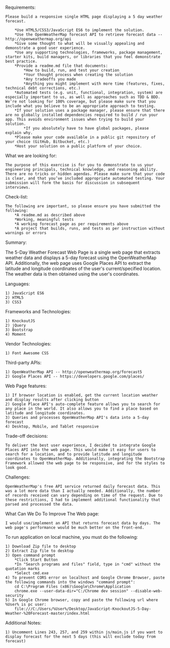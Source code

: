 Requirements:

	Please build a responsive single HTML page displaying a 5 day weather forecast.
	
		*Use HTML5/CSS3/JavaScript ES6 to implement the solution.
		*Use the OpenWeatherMap forecast API to retrieve forecast data -- http://openweathermap.org/api
		*Give some thought to what will be visually appealing and demonstrate a good user experience.
		*Use any supporting technologies, frameworks, package management, starter kits, build managers, or libraries that you feel demonstrate best practice.
		*Provide a readme.md file that documents:
			*How to build, run, and test your creation
			*Your thought process when creating the solution
			*Any tradeoffs you made
			*Anything you might implement with more time (features, fixes, technical debt corrections, etc.)	
		*Automated tests (e.g. unit, functional, integration, system) are especially important to us, as well as approaches such as TDD & BDD. We’re not looking for 100% coverage, but please make sure that you include what you believe to be an appropriate approach to testing.
		*If your solution uses a package manager, please ensure that there are no globally installed dependencies required to build / run your app. This avoids environment issues when trying to build your solution.
			*If you absolutely have to have global packages, please explain why.
		*Please make your code available in a public git repository of your choice (GitHub, Bitbucket, etc.)
		*Host your solution on a public platform of your choice.

What we are looking for:

	The purpose of this exercise is for you to demonstrate to us your engineering principals, technical knowledge, and reasoning ability. There are no tricks or hidden agendas. Please make sure that your code is clear, and that you’ve included appropriate automated testing. Your submission will form the basis for discussion in subsequent interviews.

Check-list:

	The following are important, so please ensure you have submitted the following:
		*A readme.md as described above
		*Working, meaningful tests
		*A working forecast page as per requirements above
		*A project that builds, runs, and tests as per instruction without warnings or errors

Summary:

The 5-Day Weather Forecast Web Page is a single web page that extracts weather data and displays a 5-day forecast using the OpenWeatherMap API. Additionally, the web page uses Google Places API to extract the latitude and longitude coordinates of the user's current/specified location. The weather data is then obtained using the user's coordinates.
		
Languages:

	1) JavaScript ES6
	2) HTML5
	3) CSS3
	
Frameworks and Technologies:

	1) KnockoutJS
	2) jQuery
	3) Bootstrap
	4) Moment

Vendor Technologies:

	1) Font Awesome CSS

Third-party APIs:

	1) OpenWeatherMap API -- http://openweathermap.org/forecast5
	2) Google Places API -- https://developers.google.com/places/
	
Web Page features:

	1) If browser location is enabled, get the current location weather and display results after clicking button
	2) Google Place API's auto-complete feature allows you to search for any place in the world. It also allows you to find a place based on latitude and longitude coordinates.
	3) Queries and processes OpenWeatherMap API's data into a 5-day forecast
	4) Desktop, Mobile, and Tablet responsive
	
Trade-off decisions:

	To deliver the best user experience, I decided to integrate Google Places API into the web page. This would make it easy for users to search for a location, and to provide latitude and longitude coordinates to OpenWeatherMap. Additionally, integrating the Bootstrap Framework allowed the web page to be responsive, and for the styles to look good.

Challenges:

	OpenWeatherMap's free API service returned daily forecast data. This was a lot more data than I actually needed. Additionally, the number of records received can vary depending on time of the request. Due to these restrictions, I had to implement additional functionality that parsed and processed the data.

What Can We Do To Improve The Web page:

	I would use/implement an API that returns forecast data by days. The web page's performance would be much better on the front-end.
		
To run application on local machine, you must do the following:

	1) Download Zip file to desktop
	2) Extract Zip file to desktop
	3) Open command prompt
		*Click Start Button
		*In "Search programs and files" field, type in "cmd" without the quotation marks
		*Select cmd.exe
	4) To prevent CORS error on localhost and Google Chrome Browser, paste the following commands into the windows "command prompt":
		cd C:\Program Files (x86)\Google\Chrome\Application
		chrome.exe --user-data-dir="C:/Chrome dev session" --disable-web-security
	5) In Google Chrome browser, copy and paste the following url where %User% is pc user:
		file:///C:/Users/%User%/Desktop/JavaScript-KnockoutJS-5-Day-Weather-%20Forecast-master/index.html
		
Additional Notes:

	1) Uncomment Lines 243, 257, and 259 within js/main.js if you want to display forecast for the next 5 days (this will exclude today from forecast)